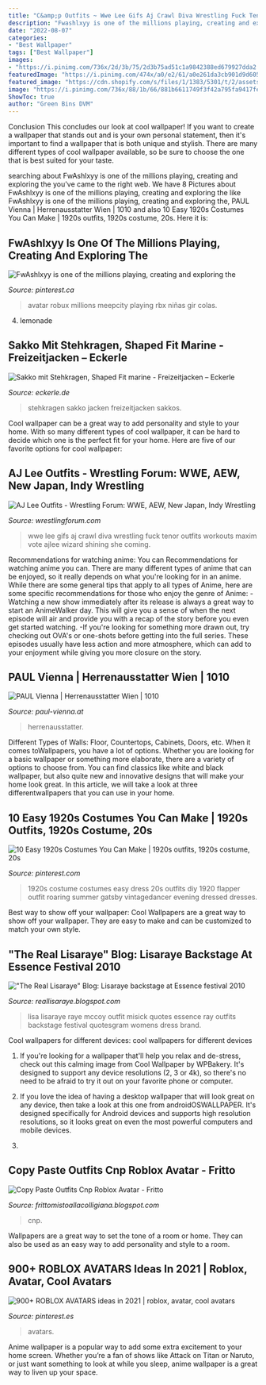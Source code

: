 ```yaml
---
title: "C&amp;p Outfits ~ Wwe Lee Gifs Aj Crawl Diva Wrestling Fuck Tenor Outfits Workouts Maxim Vote Ajlee Wizard Shining She Coming"
description: "Fwashlxyy is one of the millions playing, creating and exploring the"
date: "2022-08-07"
categories:
- "Best Wallpaper"
tags: ["Best Wallpaper"]
images:
- "https://i.pinimg.com/736x/2d/3b/75/2d3b75ad51c1a9842388ed679927dda2.jpg"
featuredImage: "https://i.pinimg.com/474x/a0/e2/61/a0e261da3cb901d9d6050afa4db19ad4.jpg"
featured_image: "https://cdn.shopify.com/s/files/1/1383/5301/t/2/assets/image_slide_2.jpg?v=4301781246713486363"
image: "https://i.pinimg.com/736x/88/1b/66/881b6611749f3f42a795fa9417fe8ec7.jpg"
ShowToc: true
author: "Green Bins DVM"
---
```



Conclusion
This concludes our look at cool wallpaper! If you want to create a wallpaper that stands out and is your own personal statement, then it's important to find a wallpaper that is both unique and stylish. There are many different types of cool wallpaper available, so be sure to choose the one that is best suited for your taste.

	

		
searching about FwAshlxyy is one of the millions playing, creating and exploring the you've came to the right web. We have 8 Pictures about FwAshlxyy is one of the millions playing, creating and exploring the like FwAshlxyy is one of the millions playing, creating and exploring the, PAUL Vienna | Herrenausstatter Wien | 1010 and also 10 Easy 1920s Costumes You Can Make | 1920s outfits, 1920s costume, 20s. Here it is:
		
    
## FwAshlxyy Is One Of The Millions Playing, Creating And Exploring The

<img loading=lazy src="https://i.pinimg.com/736x/2d/3b/75/2d3b75ad51c1a9842388ed679927dda2.jpg" onerror="this.onerror=null;this.src='https://tse3.mm.bing.net/th?id=OIP.4H7kSD5XHKUIbfqp0fwQFwAAAA&amp;pid=15.1';" alt="FwAshlxyy is one of the millions playing, creating and exploring the">

_Source: pinterest.ca_

>avatar robux millions meepcity playing rbx niñas gir colas. 

	

4. lemonade 

    
## Sakko Mit Stehkragen, Shaped Fit Marine - Freizeitjacken – Eckerle

<img loading=lazy src="https://hirmercdn.de/4/71386600/windsor-sakko-mit-stehkragen-shaped-fit-marine_0_1600.jpg" onerror="this.onerror=null;this.src='https://tse2.mm.bing.net/th?id=OIP.8Cd8Bi8hsFpTXl2IP9Z07gHaJ3&amp;pid=15.1';" alt="Sakko mit Stehkragen, Shaped Fit marine - Freizeitjacken – Eckerle">

_Source: eckerle.de_

>stehkragen sakko jacken freizeitjacken sakkos. 

	

Cool wallpaper can be a great way to add personality and style to your home. With so many different types of cool wallpaper, it can be hard to decide which one is the perfect fit for your home. Here are five of our favorite options for cool wallpaper: 

    
## AJ Lee Outfits - Wrestling Forum: WWE, AEW, New Japan, Indy Wrestling

<img loading=lazy src="http://38.media.tumblr.com/312858a2f07c8a5319e92916b2bacf0d/tumblr_n7vmbpecSL1sk91gro1_250.gif" onerror="this.onerror=null;this.src='https://tse3.mm.bing.net/th?id=OIP.T8eKvMG4Es7aXmIpO9sgEwHaHa&amp;pid=15.1';" alt="AJ Lee Outfits - Wrestling Forum: WWE, AEW, New Japan, Indy Wrestling">

_Source: wrestlingforum.com_

>wwe lee gifs aj crawl diva wrestling fuck tenor outfits workouts maxim vote ajlee wizard shining she coming. 

	

Recommendations for watching anime: You can
Recommendations for watching anime you can. There are many different types of anime that can be enjoyed, so it really depends on what you're looking for in an anime. While there are some general tips that apply to all types of Anime, here are some specific recommendations for those who enjoy the genre of Anime: 
-Watching a new show immediately after its release is always a great way to start an AnimeWalker day. This will give you a sense of when the next episode will air and provide you with a recap of the story before you even get started watching. 
-If you're looking for something more drawn out, try checking out OVA's or one-shots before getting into the full series. These episodes usually have less action and more atmosphere, which can add to your enjoyment while giving you more closure on the story.

    
## PAUL Vienna | Herrenausstatter Wien | 1010

<img loading=lazy src="https://cdn.shopify.com/s/files/1/1383/5301/t/2/assets/image_slide_2.jpg?v=4301781246713486363" onerror="this.onerror=null;this.src='https://tse4.mm.bing.net/th?id=OIP.5esImbWv-pUPm5NNp-tdSwHaDE&amp;pid=15.1';" alt="PAUL Vienna | Herrenausstatter Wien | 1010">

_Source: paul-vienna.at_

>herrenausstatter. 

	

Different Types of Walls: Floor, Countertops, Cabinets, Doors, etc.
When it comes toWallpapers, you have a lot of options. Whether you are looking for a basic wallpaper or something more elaborate, there are a variety of options to choose from. You can find classics like white and black wallpaper, but also quite new and innovative designs that will make your home look great. In this article, we will take a look at three differentwallpapers that you can use in your home.

    
## 10 Easy 1920s Costumes You Can Make | 1920s Outfits, 1920s Costume, 20s

<img loading=lazy src="https://i.pinimg.com/736x/88/1b/66/881b6611749f3f42a795fa9417fe8ec7.jpg" onerror="this.onerror=null;this.src='https://tse3.mm.bing.net/th?id=OIP.Ei5X4Op13fVsjfa1nG0FSAHaR1&amp;pid=15.1';" alt="10 Easy 1920s Costumes You Can Make | 1920s outfits, 1920s costume, 20s">

_Source: pinterest.com_

>1920s costume costumes easy dress 20s outfits diy 1920 flapper outfit roaring summer gatsby vintagedancer evening dressed dresses. 

	

Best way to show off your wallpaper:
Cool Wallpapers are a great way to show off your wallpaper. They are easy to make and can be customized to match your own style.

    
## &quot;The Real Lisaraye&quot; Blog: Lisaraye Backstage At Essence Festival 2010

<img loading=lazy src="http://3.bp.blogspot.com/_b1U69LqMMIk/TDskQeCo6wI/AAAAAAAANL4/MEE_D9QP9dI/s1600/lisaraye9.jpg" onerror="this.onerror=null;this.src='https://tse1.mm.bing.net/th?id=OIP.TrJaY0hGJKko-P1esX0BlwHaLI&amp;pid=15.1';" alt="&quot;The Real Lisaraye&quot; Blog: Lisaraye backstage at Essence festival 2010">

_Source: reallisaraye.blogspot.com_

>lisa lisaraye raye mccoy outfit misick quotes essence ray outfits backstage festival quotesgram womens dress brand. 

	

Cool wallpapers for different devices:
cool wallpapers for different devices 

1. If you're looking for a wallpaper that'll help you relax and de-stress, check out this calming image from Cool Wallpaper by WPBakery. It's designed to support any device resolutions (2, 3 or 4k), so there's no need to be afraid to try it out on your favorite phone or computer.

2. If you love the idea of having a desktop wallpaper that will look great on any device, then take a look at this one from androidOSWALLPAPER. It's designed specifically for Android devices and supports high resolution resolutions, so it looks great on even the most powerful computers and mobile devices.

3.

    
## Copy Paste Outfits Cnp Roblox Avatar - Fritto

<img loading=lazy src="https://i.pinimg.com/236x/b9/13/0a/b9130a2b8203c195134da2919ece0103.jpg" onerror="this.onerror=null;this.src='https://tse1.mm.bing.net/th?id=OIP.Up96pgqe5jdyaKqybIL7TAAAAA&amp;pid=15.1';" alt="Copy Paste Outfits Cnp Roblox Avatar - Fritto">

_Source: frittomistoallacolligiana.blogspot.com_

>cnp. 

	

Wallpapers are a great way to set the tone of a room or home. They can also be used as an easy way to add personality and style to a room.

    
## 900+ ROBLOX AVATARS Ideas In 2021 | Roblox, Avatar, Cool Avatars

<img loading=lazy src="https://i.pinimg.com/474x/a0/e2/61/a0e261da3cb901d9d6050afa4db19ad4.jpg" onerror="this.onerror=null;this.src='https://tse4.mm.bing.net/th?id=OIP.-DPO_5QAsC1j4Zh6KNX8FgAAAA&amp;pid=15.1';" alt="900+ ROBLOX AVATARS ideas in 2021 | roblox, avatar, cool avatars">

_Source: pinterest.es_

>avatars. 

	

Anime wallpaper is a popular way to add some extra excitement to your home screen. Whether you’re a fan of shows like Attack on Titan or Naruto, or just want something to look at while you sleep, anime wallpaper is a great way to liven up your space.

